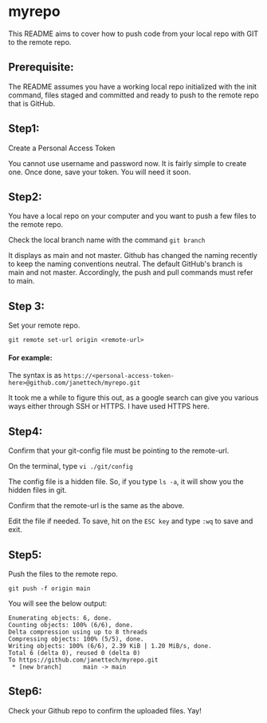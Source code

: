 
# myrepo

This README aims to cover how to push code from your local repo with GIT to the remote repo.

## Prerequisite:
The README assumes you have a working local repo initialized with the init command, files staged and committed and ready to push to the remote repo that is GitHub.

## Step1: 
Create a Personal Access Token

You cannot use username and password now.  It is fairly simple to create one. Once done, save your token. You will need it soon.

## Step2: 
You have a local repo on your computer and you want to push a few files to the remote repo.

Check the local branch name with the command `git branch`

It displays as main and not master. Github has changed the naming recently to keep the naming conventions neutral. The default GitHub's branch is main and not master. Accordingly, the push and pull commands must refer to main.

## Step 3: 
Set your remote repo.

`git remote set-url origin <remote-url>`

#### For example: 
The syntax is as 
`https://<personal-access-token-here>@github.com/janettech/myrepo.git`

It took me a while to figure this out, as a google search can give you various ways either through SSH or HTTPS. I have used HTTPS here.

## Step4: 
Confirm that your git-config file must be pointing to the remote-url.

On the terminal, type `vi ./git/config`

The config file is a hidden file. So, if you type `ls -a`, it will show you the hidden files in git.

Confirm that the remote-url is the same as the above.

Edit the file if needed. To save, hit on the `ESC key` and type `:wq` to save and exit.

## Step5: 
Push the files to the remote repo.

`git push -f origin main`

You will see the below output:

	Enumerating objects: 6, done.
	Counting objects: 100% (6/6), done.
	Delta compression using up to 8 threads
	Compressing objects: 100% (5/5), done.
	Writing objects: 100% (6/6), 2.39 KiB | 1.20 MiB/s, done.
	Total 6 (delta 0), reused 0 (delta 0)
	To https://github.com/janettech/myrepo.git
	 * [new branch]      main -> main
 
 ## Step6: 
 Check your Github repo to confirm the uploaded files. Yay!
